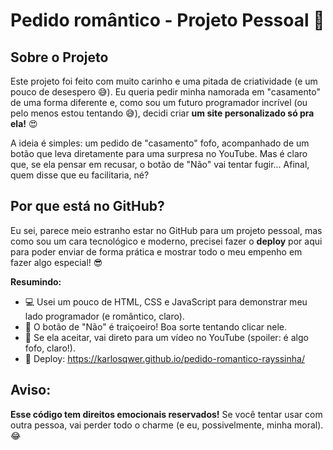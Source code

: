 # Pedido romântico - Projeto Pessoal 💖

## Sobre o Projeto
Este projeto foi feito com muito carinho e uma pitada de criatividade (e um pouco de desespero 😅). Eu queria pedir minha namorada em "casamento" de uma forma diferente e, como sou um futuro programador incrível (ou pelo menos estou tentando 😅), decidi criar **um site personalizado só pra ela!** 😍

A ideia é simples: um pedido de "casamento" fofo, acompanhado de um botão que leva diretamente para uma surpresa no YouTube. Mas é claro que, se ela pensar em recusar, o botão de "Não" vai tentar fugir... Afinal, quem disse que eu facilitaria, né? 

## Por que está no GitHub?
Eu sei, parece meio estranho estar no GitHub para um projeto pessoal, mas como sou um cara tecnológico e moderno, precisei fazer o **deploy** por aqui para poder enviar de forma prática e mostrar todo o meu empenho em fazer algo especial! 😎

**Resumindo:**
- 💻 Usei um pouco de HTML, CSS e JavaScript para demonstrar meu lado programador (e romântico, claro).
- 🎯 O botão de "Não" é traiçoeiro! Boa sorte tentando clicar nele.
- 🎥 Se ela aceitar, vai direto para um vídeo no YouTube (spoiler: é algo fofo, claro!).
- 🔗 Deploy: https://karlosqwer.github.io/pedido-romantico-rayssinha/

## Aviso:

**Esse código tem direitos emocionais reservados!** Se você tentar usar com outra pessoa, vai perder todo o charme (e eu, possivelmente, minha moral). 😂

